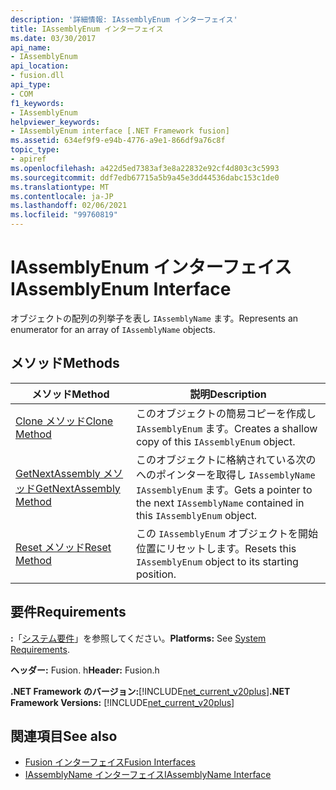 ```yaml
---
description: '詳細情報: IAssemblyEnum インターフェイス'
title: IAssemblyEnum インターフェイス
ms.date: 03/30/2017
api_name:
- IAssemblyEnum
api_location:
- fusion.dll
api_type:
- COM
f1_keywords:
- IAssemblyEnum
helpviewer_keywords:
- IAssemblyEnum interface [.NET Framework fusion]
ms.assetid: 634ef9f9-e94b-4776-a9e1-866df9a76c8f
topic_type:
- apiref
ms.openlocfilehash: a422d5ed7383af3e8a22832e92cf4d803c3c5993
ms.sourcegitcommit: ddf7edb67715a5b9a45e3dd44536dabc153c1de0
ms.translationtype: MT
ms.contentlocale: ja-JP
ms.lasthandoff: 02/06/2021
ms.locfileid: "99760819"
---
```

# <a name="iassemblyenum-interface"></a><span data-ttu-id="32b7c-103">IAssemblyEnum インターフェイス</span><span class="sxs-lookup"><span data-stu-id="32b7c-103">IAssemblyEnum Interface</span></span>

<span data-ttu-id="32b7c-104">オブジェクトの配列の列挙子を表し `IAssemblyName` ます。</span><span class="sxs-lookup"><span data-stu-id="32b7c-104">Represents an enumerator for an array of `IAssemblyName` objects.</span></span>  
  
## <a name="methods"></a><span data-ttu-id="32b7c-105">メソッド</span><span class="sxs-lookup"><span data-stu-id="32b7c-105">Methods</span></span>  
  
|<span data-ttu-id="32b7c-106">メソッド</span><span class="sxs-lookup"><span data-stu-id="32b7c-106">Method</span></span>|<span data-ttu-id="32b7c-107">説明</span><span class="sxs-lookup"><span data-stu-id="32b7c-107">Description</span></span>|  
|------------|-----------------|  
|[<span data-ttu-id="32b7c-108">Clone メソッド</span><span class="sxs-lookup"><span data-stu-id="32b7c-108">Clone Method</span></span>](iassemblyenum-clone-method.md)|<span data-ttu-id="32b7c-109">このオブジェクトの簡易コピーを作成し `IAssemblyEnum` ます。</span><span class="sxs-lookup"><span data-stu-id="32b7c-109">Creates a shallow copy of this `IAssemblyEnum` object.</span></span>|  
|[<span data-ttu-id="32b7c-110">GetNextAssembly メソッド</span><span class="sxs-lookup"><span data-stu-id="32b7c-110">GetNextAssembly Method</span></span>](iassemblyenum-getnextassembly-method.md)|<span data-ttu-id="32b7c-111">このオブジェクトに格納されている次のへのポインターを取得し `IAssemblyName` `IAssemblyEnum` ます。</span><span class="sxs-lookup"><span data-stu-id="32b7c-111">Gets a pointer to the next `IAssemblyName` contained in this `IAssemblyEnum` object.</span></span>|  
|[<span data-ttu-id="32b7c-112">Reset メソッド</span><span class="sxs-lookup"><span data-stu-id="32b7c-112">Reset Method</span></span>](iassemblyenum-reset-method.md)|<span data-ttu-id="32b7c-113">この `IAssemblyEnum` オブジェクトを開始位置にリセットします。</span><span class="sxs-lookup"><span data-stu-id="32b7c-113">Resets this `IAssemblyEnum` object to its starting position.</span></span>|  
  
## <a name="requirements"></a><span data-ttu-id="32b7c-114">要件</span><span class="sxs-lookup"><span data-stu-id="32b7c-114">Requirements</span></span>  

 <span data-ttu-id="32b7c-115">**:**「[システム要件](../../get-started/system-requirements.md)」を参照してください。</span><span class="sxs-lookup"><span data-stu-id="32b7c-115">**Platforms:** See [System Requirements](../../get-started/system-requirements.md).</span></span>  
  
 <span data-ttu-id="32b7c-116">**ヘッダー:** Fusion. h</span><span class="sxs-lookup"><span data-stu-id="32b7c-116">**Header:** Fusion.h</span></span>  
  
 <span data-ttu-id="32b7c-117">**.NET Framework のバージョン:**[!INCLUDE[net_current_v20plus](../../../../includes/net-current-v20plus-md.md)]</span><span class="sxs-lookup"><span data-stu-id="32b7c-117">**.NET Framework Versions:** [!INCLUDE[net_current_v20plus](../../../../includes/net-current-v20plus-md.md)]</span></span>  
  
## <a name="see-also"></a><span data-ttu-id="32b7c-118">関連項目</span><span class="sxs-lookup"><span data-stu-id="32b7c-118">See also</span></span>

- [<span data-ttu-id="32b7c-119">Fusion インターフェイス</span><span class="sxs-lookup"><span data-stu-id="32b7c-119">Fusion Interfaces</span></span>](fusion-interfaces.md)
- [<span data-ttu-id="32b7c-120">IAssemblyName インターフェイス</span><span class="sxs-lookup"><span data-stu-id="32b7c-120">IAssemblyName Interface</span></span>](iassemblyname-interface.md)
